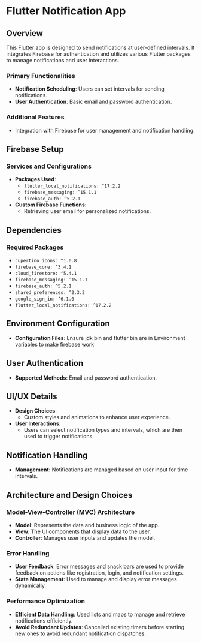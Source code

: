 # Flutter Notification App

## Overview

This Flutter app is designed to send notifications at user-defined intervals. It integrates Firebase for authentication and utilizes various Flutter packages to manage notifications and user interactions.

### Primary Functionalities
- **Notification Scheduling**: Users can set intervals for sending notifications.
- **User Authentication**: Basic email and password authentication.

### Additional Features
- Integration with Firebase for user management and notification handling.

## Firebase Setup

### Services and Configurations
- **Packages Used**:
  - `flutter_local_notifications: ^17.2.2`
  - `firebase_messaging: ^15.1.1`
  - `firebase_auth: ^5.2.1`
- **Custom Firebase Functions**:
  - Retrieving user email for personalized notifications.

## Dependencies

### Required Packages
- `cupertino_icons: ^1.0.8`
- `firebase_core: ^3.4.1`
- `cloud_firestore: ^5.4.1`
- `firebase_messaging: ^15.1.1`
- `firebase_auth: ^5.2.1`
- `shared_preferences: ^2.3.2`
- `google_sign_in: ^6.1.0`
- `flutter_local_notifications: ^17.2.2`


## Environment Configuration

- **Configuration Files**: Ensure jdk bin and flutter bin are in Environment variables to make firebase work

## User Authentication

- **Supported Methods**: Email and password authentication.

## UI/UX Details

- **Design Choices**:
  - Custom styles and animations to enhance user experience.
- **User Interactions**:
  - Users can select notification types and intervals, which are then used to trigger notifications.


## Notification Handling

- **Management**: Notifications are managed based on user input for time intervals.


## Architecture and Design Choices

### **Model-View-Controller (MVC) Architecture**

- **Model**: Represents the data and business logic of the app.
- **View**: The UI components that display data to the user. 
- **Controller**: Manages user inputs and updates the model. 

###  **Error Handling**

- **User Feedback**: Error messages and snack bars are used to provide feedback on actions like registration, login, and notification settings.
- **State Management**: Used to manage and display error messages dynamically.

### **Performance Optimization**

- **Efficient Data Handling**: Used lists and maps to manage and retrieve notifications efficiently.
- **Avoid Redundant Updates**: Cancelled existing timers before starting new ones to avoid redundant notification dispatches.

